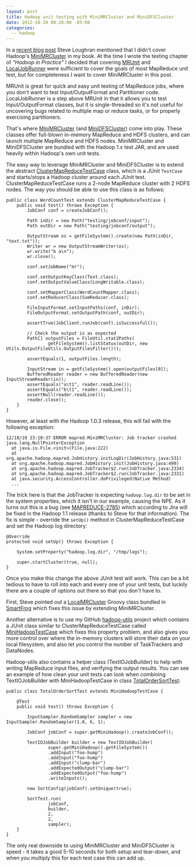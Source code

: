 ```yaml
---
layout: post
title: Hadoop unit testing with MiniMRCluster and MiniDFSCluster
date: 2012-10-20 00:20:00 -05:00
categories:
  -- hadoop
---
```


In a [recent blog post](http://steveloughran.blogspot.com/2012/10/hadoop-in-practice-applied-hadoop.html)
Steve Loughran mentioned that I didn't cover Hadoop's [MiniMRCluster](http://svn.apache.org/viewvc/hadoop/common/tags/release-1.0.3/src/test/org/apache/hadoop/mapred/MiniMRCluster.java?view=co)
in my book. At the time I wrote the testing chapter of *"Hadoop in Practice"*
I decided that covering
[MRUnit](http://mrunit.apache.org/) and [LocalJobRunner](http://svn.apache.org/viewvc/hadoop/common/tags/release-1.0.3/src/mapred/org/apache/hadoop/mapred/LocalJobRunner.java?view=co)
were sufficient to cover the goals of most MapReduce unit test, but for completeness I want to
cover MiniMRCluster in this post.

MRUnit is great for quick and easy unit testing of MapReduce jobs, where you don't want to test
Input/OutputFormat and Partitioner code. LocalJobRunner is a step above MRUnit in that it allows you
to test Input/OutputFormat classes, but it is single-threaded so it's not useful
for uncovering bugs related to multiple map or reduce tasks, or for properly exercising partitioners.

That's where  [MiniMRCluster](http://svn.apache.org/viewvc/hadoop/common/tags/release-1.0.3/src/test/org/apache/hadoop/mapred/MiniMRCluster.java?view=co)
(and [MiniDFSCluster](http://svn.apache.org/viewvc/hadoop/common/tags/release-1.0.3/src/test/org/apache/hadoop/hdfs/MiniDFSCluster.java?view=co))
come into play. These classes offer full-blown in-memory MapReduce and HDFS clusters, and can launch
multiple MapReduce and HDFS nodes. MiniMRCluster and MiniDFSCluster are bundled with the Hadoop 1.x test JAR, and are used heavily within
Hadoop's own unit tests.

The easy way to leverage MiniMRCluster and MiniDFSCluster is to extend the
abstract [ClusterMapReduceTestCase](http://svn.apache.org/viewvc/hadoop/common/tags/release-1.0.3/src/test/org/apache/hadoop/mapred/ClusterMapReduceTestCase.java?view=co)
class, which is a JUnit `TestCase` and starts/stops a Hadoop cluster around each JUnit test.
ClusterMapReduceTestCase runs a 2-node MapReduce cluster with
2 HDFS nodes. The way you should be able to use this class is as follows:

    public class WordCountTest extends ClusterMapReduceTestCase {
        public void test() throws Exception {
            JobConf conf = createJobConf();

            Path inDir = new Path("testing/jobconf/input");
            Path outDir = new Path("testing/jobconf/output");

            OutputStream os = getFileSystem().create(new Path(inDir, "text.txt"));
            Writer wr = new OutputStreamWriter(os);
            wr.write("b a\n");
            wr.close();

            conf.setJobName("mr");

            conf.setOutputKeyClass(Text.class);
            conf.setOutputValueClass(LongWritable.class);

            conf.setMapperClass(WordCountMapper.class);
            conf.setReducerClass(SumReducer.class);

            FileInputFormat.setInputPaths(conf, inDir);
            FileOutputFormat.setOutputPath(conf, outDir);

            assertTrue(JobClient.runJob(conf).isSuccessful());

            // Check the output is as expected
            Path[] outputFiles = FileUtil.stat2Paths(
                    getFileSystem().listStatus(outDir, new Utils.OutputFileUtils.OutputFilesFilter()));

            assertEquals(1, outputFiles.length);

            InputStream in = getFileSystem().open(outputFiles[0]);
            BufferedReader reader = new BufferedReader(new InputStreamReader(in));
            assertEquals("a\t1", reader.readLine());
            assertEquals("b\t1", reader.readLine());
            assertNull(reader.readLine());
            reader.close();
        }
    }

However, at least with the Hadoop 1.0.3 release, this will fail with the following exception:

    12/10/19 23:10:37 ERROR mapred.MiniMRCluster: Job tracker crashed
    java.lang.NullPointerException
      at java.io.File.<init>(File.java:222)
      at org.apache.hadoop.mapred.JobHistory.initLogDir(JobHistory.java:531)
      at org.apache.hadoop.mapred.JobHistory.init(JobHistory.java:499)
      at org.apache.hadoop.mapred.JobTracker$2.run(JobTracker.java:2334)
      at org.apache.hadoop.mapred.JobTracker$2.run(JobTracker.java:2331)
      at java.security.AccessController.doPrivileged(Native Method)
      ...

The trick here is that the JobTracker is expecting `hadoop.log.dir` to be set in the system properties, which it isn't
in our example, causing the NPE. As it turns out this is a bug (see [MAPREDUCE-2785](https://issues.apache.org/jira/browse/MAPREDUCE-2785))
which according to Jira will be fixed in the Hadoop 1.1 release (thanks to Steve for that information).
The fix is simple - override the `setUp()` method in ClusterMapReduceTestCase
and set the Hadoop log directory:

    @Override
    protected void setUp() throws Exception {

        System.setProperty("hadoop.log.dir", "/tmp/logs");

        super.startCluster(true, null);
    }

Once you make this change the above JUnit test will work. This can be a bit tedious to have to roll
into each and every one of your unit tests, but luckily there are a couple of options out there so
that you don't have to.

First, Steve pointed out a [LocalMRCluster](http://smartfrog.svn.sourceforge.net/viewvc/smartfrog/trunk/core/hadoop-components/grumpy/src/org/smartfrog/services/hadoop/grumpy/LocalMRCluster.groovy)
Groovy class bundled in [SmartFrog](http://wiki.smartfrog.org/wiki/display/sf/SmartFrog+Home) which
fixes this issue by extending MiniMRCluster.

Another alternative is to use my GitHub [hadoop-utils](https://github.com/alexholmes/hadoop-utils) project
which contains a JUnit class similar to ClusterMapReduceTestCase
called [MiniHadoopTestCase](https://github.com/alexholmes/hadoop-utils/blob/master/src/main/java/com/alexholmes/hadooputils/test/MiniHadoopTestCase.java)
which fixes this property problem, and also gives you more control over where the in-memory clusters
will store their data on your local filesystem, and also let you control the number of TaskTrackers
and DataNodes.

Hadoop-utils also contains a helper class (TextIOJobBuilder) to help with writing MapReduce input files, and verifying the
output results.  You can see an example of how clean your unit tests can look when combining TextIOJobBuilder with MiniHadoopTestCase
in class [TotalOrderSortTest](https://github.com/alexholmes/hadoop-utils/blob/master/src/test/java/com/alexholmes/hadooputils/sort/TotalOrderSortTest.java):

    public class TotalOrderSortTest extends MiniHadoopTestCase {

        @Test
        public void test() throws Exception {

            InputSampler.RandomSampler sampler = new InputSampler.RandomSampler(1.0, 6, 1);

            JobConf jobConf = super.getMiniHadoop().createJobConf();

            TextIOJobBuilder builder = new TextIOJobBuilder(
                    super.getMiniHadoop().getFileSystem())
                    .addInput("foo-hump")
                    .addInput("foo-hump")
                    .addInput("clump-bar")
                    .addExpectedOutput("clump-bar")
                    .addExpectedOutput("foo-hump")
                    .writeInputs();

            new SortConfig(jobConf).setUnique(true);

            SortTest.run(
                    jobConf,
                    builder,
                    2,
                    2,
                    sampler);
        }
    }

The only real downside to using MiniMRCluster and MiniDFSCluster is speed - it takes a good 5-10 seconds
for both setup and tear-down, and when you multiply this for each test case this can add up.
